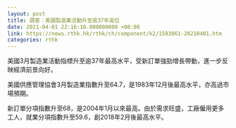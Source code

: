 ```yaml
---
layout: post
title: 調查：美國製造業活動升至逾37年高位
date: 2021-04-01 22:16:16.000000000 +08:00
link: https://news.rthk.hk/rthk/ch/component/k2/1583861-20210401.htm
categories: rthk
---
```


美國3月製造業活動指標升至逾37年最高水平，受新訂單強勁增長帶動，進一步反映經濟前景向好。

美國供應管理協會3月製造業指數升至64.7，是1983年12月後最高水平，亦高過市場預期。

新訂單分項指數升至68，是2004年1月以來最高。由於需求旺盛，工廠僱用更多工人，就業分項指數升至59.6，創2018年2月後最高水平。
